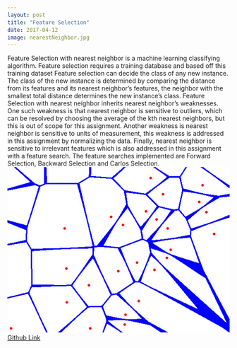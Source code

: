 ```yaml
---
layout: post
title: "Feature Selection"
date: 2017-04-12
image: nearestNeighbor.jpg
---
```

<link href="/css/posts.css" type="text/css" rel="stylesheet">
<div class="entry">
Feature Selection with nearest neighbor is a machine learning classifying algorithm.
Feature selection requires a training database and based off this training dataset Feature selection
can decide the class of any new instance. The class of the new instance is determined by
comparing the distance from its features and its nearest neighbor’s features, the neighbor with
the smallest total distance determines the new instance’s class.
Feature Selection with nearest neighbor inherits nearest neighbor’s weaknesses. One such
weakness is that nearest neighbor is sensitive to outliers, which can be resolved by choosing the
average of the kth nearest neighbors, but this is out of scope for this assignment. Another
weakness is nearest neighbor is sensitive to units of measurement, this weakness is addressed in
this assignment by normalizing the data. Finally, nearest neighbor is sensitive to irrelevant
features which is also addressed in this assignment with a feature search. The feature searches
implemented are Forward Selection, Backward Selection and Carlos Selection.
<div class="media">
<img src="/assets/postImage/nearestNeighbor.jpg" class="img-responsive" alt="Nearest Neighbor">
</div>
<a href="https://github.com/carlossantillana/Bluetooth_Lock">Github Link</a>
</div>
